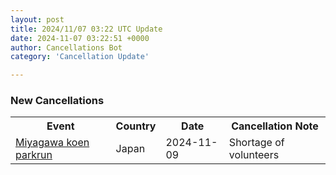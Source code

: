 ```yaml
---
layout: post
title: 2024/11/07 03:22 UTC Update
date: 2024-11-07 03:22:51 +0000
author: Cancellations Bot
category: 'Cancellation Update'

---
```


<h3>New Cancellations</h3>
<div class='hscrollable'>
<table style='width: 100%'>
    <tr>
        <th>Event</th>
        <th>Country</th>
        <th>Date</th>
        <th>Cancellation Note</th>
    </tr>
    <tr>
        <td><a href="https://www.parkrun.jp/miyagawakoen">Miyagawa koen parkrun</a></td>
        <td>Japan</td>
        <td>2024-11-09</td>
        <td>Shortage of volunteers</td>
    </tr>
</table>
</div>
